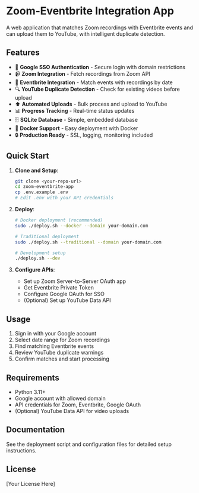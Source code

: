 # Zoom-Eventbrite Integration App

A web application that matches Zoom recordings with Eventbrite events and can upload them to YouTube, with intelligent duplicate detection.

## Features

- 🔐 **Google SSO Authentication** - Secure login with domain restrictions
- 📹 **Zoom Integration** - Fetch recordings from Zoom API
- 🎫 **Eventbrite Integration** - Match events with recordings by date
- 🔍 **YouTube Duplicate Detection** - Check for existing videos before upload
- ⬆️ **Automated Uploads** - Bulk process and upload to YouTube
- 📊 **Progress Tracking** - Real-time status updates
- 🗄️ **SQLite Database** - Simple, embedded database
- 🐳 **Docker Support** - Easy deployment with Docker
- 🔒 **Production Ready** - SSL, logging, monitoring included

## Quick Start

1. **Clone and Setup**:
   ```bash
   git clone <your-repo-url>
   cd zoom-eventbrite-app
   cp .env.example .env
   # Edit .env with your API credentials
   ```

2. **Deploy**:
   ```bash
   # Docker deployment (recommended)
   sudo ./deploy.sh --docker --domain your-domain.com
   
   # Traditional deployment
   sudo ./deploy.sh --traditional --domain your-domain.com
   
   # Development setup
   ./deploy.sh --dev
   ```

3. **Configure APIs**:
   - Set up Zoom Server-to-Server OAuth app
   - Get Eventbrite Private Token
   - Configure Google OAuth for SSO
   - (Optional) Set up YouTube Data API

## Usage

1. Sign in with your Google account
2. Select date range for Zoom recordings
3. Find matching Eventbrite events
4. Review YouTube duplicate warnings
5. Confirm matches and start processing

## Requirements

- Python 3.11+
- Google account with allowed domain
- API credentials for Zoom, Eventbrite, Google OAuth
- (Optional) YouTube Data API for video uploads

## Documentation

See the deployment script and configuration files for detailed setup instructions.

## License

[Your License Here]
